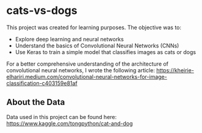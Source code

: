 # cats-vs-dogs

This project was created for learning purposes.
The objective was to:
- Explore deep learning and neural networks
- Understand the basics of Convolutional Neural Networks (CNNs)
- Use Keras to train a simple model that classifies images as cats or dogs
  
For a better comprehensive understanding of the architecture of convolutional neural networks, I wrote the following article: https://kheirie-elhariri.medium.com/convolutional-neural-networks-for-image-classification-c403159e81af

## About the Data 
Data used in this project can be found here: https://www.kaggle.com/tongpython/cat-and-dog 
